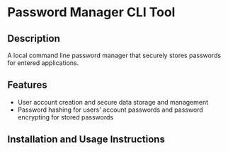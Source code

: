 # Password Manager CLI Tool

## Description
A local command line password manager that securely stores passwords for entered applications.


## Features
- User account creation and secure data storage and management
- Password hashing for users' account passwords and password encrypting for stored passwords

## Installation and Usage Instructions


